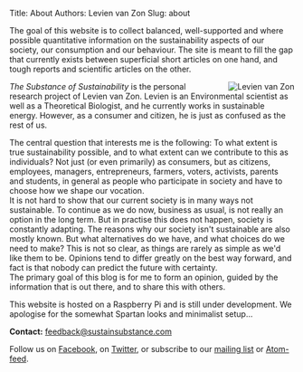 Title: About
Authors: Levien van Zon
Slug: about

<!--- add CSS:
.rightaligned {
    float: right;
}
https://github.com/wrobstory/pelican_dynamic
--->

The goal of this website is to collect balanced, well-supported and where possible quantitative information on the sustainability aspects of our society, our consumption and our behaviour. The site is meant to fill the gap that currently exists between superficial short articles on one hand, and tough reports and scientific articles on the other.


<img src="{filename}/images/levien-small.jpg" alt="Levien van Zon" style="float:right;padding-left:30px;border:none;"> *The Substance of Sustainability* is the personal research project of Levien van Zon. Levien is an Environmental scientist as well as a Theoretical Biologist, and he currently works in sustainable energy. However, as a consumer and citizen, he is just as confused as the rest of us.


The central question that interests me is the following: To what extent is true sustainability possible, and to what extent can we contribute to this as individuals? Not just (or even primarily) as consumers, but as citizens, employees, managers, entrepreneurs, farmers, voters, activists, parents and students, in general as people who participate in society and have to choose how we shape our vocation.  
It is not hard to show that our current society is in many ways not sustainable. To continue as we do now, business as usual, is not really an option in the long term. But in practise this does not happen, society is constantly adapting.
The reasons why our society isn't sustainable are also mostly known. But what alternatives do we have, and what choices do we need to make? This is not so clear, as things are rarely as simple as we'd like them to be. Opinions tend to differ greatly on the best way forward, and fact is that nobody can predict the future with certainty.  
The primary goal of this blog is for me to form an opinion, guided by the information that is out there, and to share this with others.


This website is hosted on a Raspberry Pi and is still under development. We apologise for the somewhat Spartan looks and minimalist setup...


**Contact:** feedback@sustainsubstance.com

Follow us on [Facebook](https://www.facebook.com/sustainsubstance), on [Twitter](https://twitter.com/levienvanzon), or subscribe to our [mailing list](https://groups.google.com/d/forum/sustainsubstance) or [Atom-feed](/feeds/all.atom.xml).


